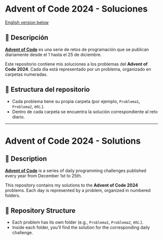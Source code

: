 # Advent of Code 2024 - Soluciones

[English version below](#advent-of-code-2024---solutions)

## 📜 Descripción

[**Advent of Code**](https://adventofcode.com/) es una serie de retos de programación que se publican diariamente desde el 1 hasta el 25 de diciembre.

Este repositorio contiene mis soluciones a los problemas del **Advent of Code 2024**. Cada día está representado por un problema, organizado en carpetas numeradas.

## 📂 Estructura del repositorio

- Cada problema tiene su propia carpeta (por ejemplo, `Problema1`, `Problema2`, etc.).
- Dentro de cada carpeta se encuentra la solución correspondiente al reto diario.

---

# Advent of Code 2024 - Solutions

## 📜 Description

[**Advent of Code**](https://adventofcode.com/) is a series of daily programming challenges published every year from December 1st to 25th.

This repository contains my solutions to the **Advent of Code 2024** problems. Each day is represented by a problem, organized in numbered folders.

## 📂 Repository Structure

- Each problem has its own folder (e.g., `Problema1`, `Problema2`, etc.).
- Inside each folder, you’ll find the solution for the corresponding daily challenge.
